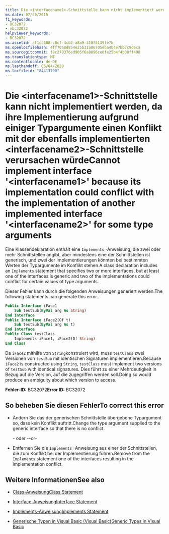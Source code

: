 ```yaml
---
title: Die <interfacename1>-Schnittstelle kann nicht implementiert werden, da ihre Implementierung aufgrund einiger Typargumente einen Konflikt mit der ebenfalls implementierten <interfacename2>-Schnittstelle verursachen würde
ms.date: 07/20/2015
f1_keywords:
- BC32072
- vbc32072
helpviewer_keywords:
- BC32072
ms.assetid: af1cc688-c8cf-4cb2-a8a9-310f5139fe7b
ms.openlocfilehash: 4ff70a8d854e25b31a06705eba4b4e7bb7c9d6ca
ms.sourcegitcommit: f8c270376ed905f6a8896ce0fe25b4f4b38ff498
ms.translationtype: MT
ms.contentlocale: de-DE
ms.lasthandoff: 06/04/2020
ms.locfileid: "84413790"
---
```

# <a name="cannot-implement-interface-interfacename1-because-its-implementation-could-conflict-with-the-implementation-of-another-implemented-interface-interfacename2-for-some-type-arguments"></a><span data-ttu-id="1f3b7-102">Die \<interfacename1>-Schnittstelle kann nicht implementiert werden, da ihre Implementierung aufgrund einiger Typargumente einen Konflikt mit der ebenfalls implementierten \<interfacename2>-Schnittstelle verursachen würde</span><span class="sxs-lookup"><span data-stu-id="1f3b7-102">Cannot implement interface '\<interfacename1>' because its implementation could conflict with the implementation of another implemented interface '\<interfacename2>' for some type arguments</span></span>

<span data-ttu-id="1f3b7-103">Eine Klassendeklaration enthält eine `Implements` -Anweisung, die zwei oder mehr Schnittstellen angibt, aber mindestens eine der Schnittstellen ist generisch, und zwei der Implementierungen könnten bei bestimmten Werten der Typargumente im Konflikt stehen.</span><span class="sxs-lookup"><span data-stu-id="1f3b7-103">A class declaration includes an `Implements` statement that specifies two or more interfaces, but at least one of the interfaces is generic and two of the implementations could conflict for certain values of type arguments.</span></span>

<span data-ttu-id="1f3b7-104">Dieser Fehler kann durch die folgenden Anweisungen generiert werden.</span><span class="sxs-lookup"><span data-stu-id="1f3b7-104">The following statements can generate this error.</span></span>

```vb
Public Interface iFace1
    Sub testSub(ByVal arg As String)
End Interface
Public Interface iFace2(Of t)
    Sub testSub(ByVal arg As t)
End Interface
Public Class testClass
    Implements iFace1, iFace2(Of String)
End Class
```

<span data-ttu-id="1f3b7-105">Da `iFace2` mithilfe von `String`konstruiert wird, muss `testClass` zwei Versionen von `testSub` mit identischen Signaturen implementieren.</span><span class="sxs-lookup"><span data-stu-id="1f3b7-105">Because `iFace2` is constructed using `String`, `testClass` must implement two versions of `testSub` with identical signatures.</span></span> <span data-ttu-id="1f3b7-106">Dies führt zu einer Mehrdeutigkeit in Bezug auf die Version, auf die zugegriffen werden soll.</span><span class="sxs-lookup"><span data-stu-id="1f3b7-106">Doing so would produce an ambiguity about which version to access.</span></span>

<span data-ttu-id="1f3b7-107">**Fehler-ID:** BC32072</span><span class="sxs-lookup"><span data-stu-id="1f3b7-107">**Error ID:** BC32072</span></span>

## <a name="to-correct-this-error"></a><span data-ttu-id="1f3b7-108">So beheben Sie diesen Fehler</span><span class="sxs-lookup"><span data-stu-id="1f3b7-108">To correct this error</span></span>

- <span data-ttu-id="1f3b7-109">Ändern Sie das der generischen Schnittstelle übergebene Typargument so, dass kein Konflikt auftritt.</span><span class="sxs-lookup"><span data-stu-id="1f3b7-109">Change the type argument supplied to the generic interface so that there is no conflict.</span></span>

  <span data-ttu-id="1f3b7-110">\- oder -</span><span class="sxs-lookup"><span data-stu-id="1f3b7-110">\-or-</span></span>

- <span data-ttu-id="1f3b7-111">Entfernen Sie die `Implements` -Anweisung aus einer der Schnittstellen, die zum Konflikt bei der Implementierung führen.</span><span class="sxs-lookup"><span data-stu-id="1f3b7-111">Remove from the `Implements` statement one of the interfaces resulting in the implementation conflict.</span></span>

## <a name="see-also"></a><span data-ttu-id="1f3b7-112">Weitere Informationen</span><span class="sxs-lookup"><span data-stu-id="1f3b7-112">See also</span></span>

- [<span data-ttu-id="1f3b7-113">Class-Anweisung</span><span class="sxs-lookup"><span data-stu-id="1f3b7-113">Class Statement</span></span>](../language-reference/statements/class-statement.md)
- [<span data-ttu-id="1f3b7-114">Interface-Anweisung</span><span class="sxs-lookup"><span data-stu-id="1f3b7-114">Interface Statement</span></span>](../language-reference/statements/interface-statement.md)
- [<span data-ttu-id="1f3b7-115">Implements-Anweisung</span><span class="sxs-lookup"><span data-stu-id="1f3b7-115">Implements Statement</span></span>](../language-reference/statements/implements-statement.md)

- [<span data-ttu-id="1f3b7-116">Generische Typen in Visual Basic (Visual Basic)</span><span class="sxs-lookup"><span data-stu-id="1f3b7-116">Generic Types in Visual Basic</span></span>](../programming-guide/language-features/data-types/generic-types.md)
